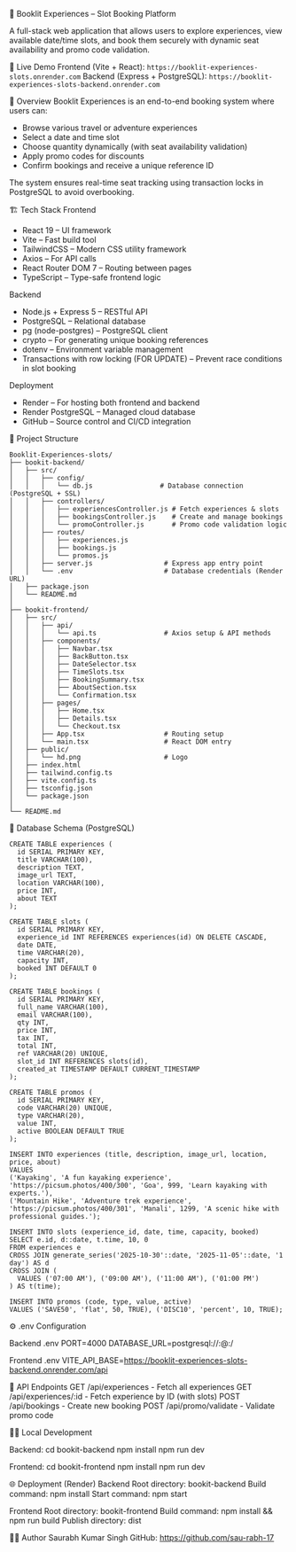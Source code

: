 
📘 Booklit Experiences – Slot Booking Platform

A full-stack web application that allows users to explore experiences, view available date/time slots, and book them securely with dynamic seat availability and promo code validation.

🚀 Live Demo
Frontend (Vite + React): `https://booklit-experiences-slots.onrender.com`
Backend (Express + PostgreSQL): `https://booklit-experiences-slots-backend.onrender.com`

🧠 Overview
Booklit Experiences is an end-to-end booking system where users can:
- Browse various travel or adventure experiences
- Select a date and time slot
- Choose quantity dynamically (with seat availability validation)
- Apply promo codes for discounts
- Confirm bookings and receive a unique reference ID

The system ensures real-time seat tracking using transaction locks in PostgreSQL to avoid overbooking.

🏗️ Tech Stack
Frontend
- React 19 – UI framework
- Vite – Fast build tool
- TailwindCSS – Modern CSS utility framework
- Axios – For API calls
- React Router DOM 7 – Routing between pages
- TypeScript – Type-safe frontend logic

Backend
- Node.js + Express 5 – RESTful API
- PostgreSQL – Relational database
- pg (node-postgres) – PostgreSQL client
- crypto – For generating unique booking references
- dotenv – Environment variable management
- Transactions with row locking (FOR UPDATE) – Prevent race conditions in slot booking

Deployment
- Render – For hosting both frontend and backend
- Render PostgreSQL – Managed cloud database
- GitHub – Source control and CI/CD integration

📁 Project Structure
```
Booklit-Experiences-slots/
├── bookit-backend/
│   ├── src/
│   │   ├── config/
│   │   │   └── db.js                 # Database connection (PostgreSQL + SSL)
│   │   ├── controllers/
│   │   │   ├── experiencesController.js # Fetch experiences & slots
│   │   │   ├── bookingsController.js    # Create and manage bookings
│   │   │   └── promoController.js       # Promo code validation logic
│   │   ├── routes/
│   │   │   ├── experiences.js
│   │   │   ├── bookings.js
│   │   │   └── promos.js
│   │   ├── server.js                  # Express app entry point
│   │   └── .env                       # Database credentials (Render URL)
│   ├── package.json
│   └── README.md
│
├── bookit-frontend/
│   ├── src/
│   │   ├── api/
│   │   │   └── api.ts                 # Axios setup & API methods
│   │   ├── components/
│   │   │   ├── Navbar.tsx
│   │   │   ├── BackButton.tsx
│   │   │   ├── DateSelector.tsx
│   │   │   ├── TimeSlots.tsx
│   │   │   ├── BookingSummary.tsx
│   │   │   ├── AboutSection.tsx
│   │   │   └── Confirmation.tsx
│   │   ├── pages/
│   │   │   ├── Home.tsx
│   │   │   ├── Details.tsx
│   │   │   └── Checkout.tsx
│   │   ├── App.tsx                    # Routing setup
│   │   └── main.tsx                   # React DOM entry
│   ├── public/
│   │   └── hd.png                     # Logo
│   ├── index.html
│   ├── tailwind.config.ts
│   ├── vite.config.ts
│   ├── tsconfig.json
│   └── package.json
│
└── README.md
```

🧩 Database Schema (PostgreSQL)
```
CREATE TABLE experiences (
  id SERIAL PRIMARY KEY,
  title VARCHAR(100),
  description TEXT,
  image_url TEXT,
  location VARCHAR(100),
  price INT,
  about TEXT
);

CREATE TABLE slots (
  id SERIAL PRIMARY KEY,
  experience_id INT REFERENCES experiences(id) ON DELETE CASCADE,
  date DATE,
  time VARCHAR(20),
  capacity INT,
  booked INT DEFAULT 0
);

CREATE TABLE bookings (
  id SERIAL PRIMARY KEY,
  full_name VARCHAR(100),
  email VARCHAR(100),
  qty INT,
  price INT,
  tax INT,
  total INT,
  ref VARCHAR(20) UNIQUE,
  slot_id INT REFERENCES slots(id),
  created_at TIMESTAMP DEFAULT CURRENT_TIMESTAMP
);

CREATE TABLE promos (
  id SERIAL PRIMARY KEY,
  code VARCHAR(20) UNIQUE,
  type VARCHAR(20),
  value INT,
  active BOOLEAN DEFAULT TRUE
);

INSERT INTO experiences (title, description, image_url, location, price, about)
VALUES
('Kayaking', 'A fun kayaking experience', 'https://picsum.photos/400/300', 'Goa', 999, 'Learn kayaking with experts.'),
('Mountain Hike', 'Adventure trek experience', 'https://picsum.photos/400/301', 'Manali', 1299, 'A scenic hike with professional guides.');

INSERT INTO slots (experience_id, date, time, capacity, booked)
SELECT e.id, d::date, t.time, 10, 0
FROM experiences e
CROSS JOIN generate_series('2025-10-30'::date, '2025-11-05'::date, '1 day') AS d
CROSS JOIN (
  VALUES ('07:00 AM'), ('09:00 AM'), ('11:00 AM'), ('01:00 PM')
) AS t(time);

INSERT INTO promos (code, type, value, active)
VALUES ('SAVE50', 'flat', 50, TRUE), ('DISC10', 'percent', 10, TRUE);
```
⚙️ .env Configuration

Backend .env
PORT=4000
DATABASE_URL=postgresql://<username>:<password>@<host>:<port>/<dbname>

Frontend .env
VITE_API_BASE=https://booklit-experiences-slots-backend.onrender.com/api

🧭 API Endpoints
GET /api/experiences - Fetch all experiences
GET /api/experiences/:id - Fetch experience by ID (with slots)
POST /api/bookings - Create new booking
POST /api/promo/validate - Validate promo code

🧑‍💻 Local Development

Backend:
cd bookit-backend
npm install
npm run dev

Frontend:
cd bookit-frontend
npm install
npm run dev

🌐 Deployment (Render)
Backend
Root directory: bookit-backend
Build command: npm install
Start command: npm start

Frontend
Root directory: bookit-frontend
Build command: npm install && npm run build
Publish directory: dist

👨‍💻 Author
Saurabh Kumar Singh
GitHub: https://github.com/sau-rabh-17
